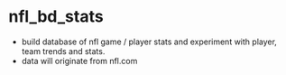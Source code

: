 # nfl_bd_stats
- build database of nfl game / player stats and experiment with player, team trends and stats.
- data will originate from nfl.com
